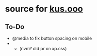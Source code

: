 # source for [kus.ooo](https://kus.ooo)

## To-Do
* @media to fix button spacing on mobile
* * (nvm? did pr on xp.css)
